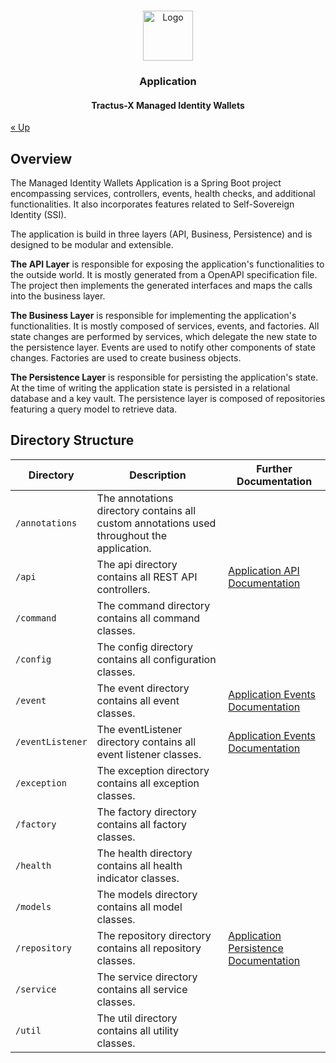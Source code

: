 <a name="readme-top"></a>

<!-- Caption -->

<br />
<div align="center">
  <a href="https://eclipse-tractusx.github.io/img/logo_tractus-x.svg">
    <img src="https://eclipse-tractusx.github.io/img/logo_tractus-x.svg" alt="Logo" width="80" height="80">
  </a>

<h3 align="center">Application</h3>
<h4 align="center">Tractus-X Managed Identity Wallets</h4>

</div>

[« Up](../README.md)

## Overview

The Managed Identity Wallets Application is a Spring Boot project encompassing services, controllers, events, health
checks, and additional functionalities. It also incorporates features related to Self-Sovereign Identity (SSI).

The application is build in three layers (API, Business, Persistence) and is designed to be modular and extensible.

**The API Layer** is responsible for exposing the application's functionalities to the outside world. It is mostly
generated from a OpenAPI specification file. The project then implements the generated interfaces and maps the calls
into the business layer.

**The Business Layer** is responsible for implementing the application's functionalities. It is mostly composed of
services, events, and factories. All state changes are performed by services, which delegate the new state to the
persistence layer. Events are used to notify other components of state changes. Factories are used to create business
objects.

**The Persistence Layer** is responsible for persisting the application's state. At the time of writing the application
state is persisted in a relational database and a key vault. The persistence layer is composed of repositories featuring a
query model to retrieve data.

## Directory Structure

| Directory        | Description                                                                                | Further Documentation                                                          | 
|------------------|--------------------------------------------------------------------------------------------|--------------------------------------------------------------------------------|
| `/annotations`   | The annotations directory contains all custom annotations used throughout the application. |                                                                                |
| `/api`           | The api directory contains all REST API controllers.                                       | [Application API Documentation](./documentation/api/README.md)                 |
| `/command`       | The command directory contains all command classes.                                        |                                                                                |
| `/config`        | The config directory contains all configuration classes.                                   |                                                                                |
| `/event`         | The event directory contains all event classes.                                            | [Application Events Documentation](./documentation/events/README.md)           |
| `/eventListener` | The eventListener directory contains all event listener classes.                           | [Application Events Documentation](./documentation/events/README.md)           |
| `/exception`     | The exception directory contains all exception classes.                                    |                                                                                |
| `/factory`       | The factory directory contains all factory classes.                                        |                                                                                |
| `/health`        | The health directory contains all health indicator classes.                                |                                                                                |
| `/models`        | The models directory contains all model classes.                                           |                                                                                |
| `/repository`    | The repository directory contains all repository classes.                                  | [Application Persistence Documentation](./documentation/persistence/README.md) |
| `/service`       | The service directory contains all service classes.                                        |                                                                                |
| `/util`          | The util directory contains all utility classes.                                           |                                                                                |

